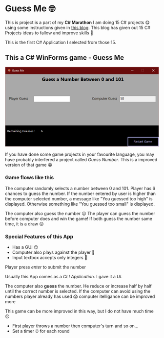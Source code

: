 # Guess Me 🤓

This is project is a part of my **C# Marathon** I am doing 15 C# projects 😋 using some instructions given in [this blog](https://dev.to/nerdjfpb/15-c-project-ideas-beginner-to-expert-with-tutorial-iio). This blog has given out 15 C# Projects ideas to fallow and improve skills 🦾

This is the first C# Application I selected from those 15.

## This a C# WinForms game - Guess Me

<img src="./Screenshot.png" />

If you have done some game projects in your favourite language, you may have probably interfered a project called _Guess Number_. This is a improved version of that game 😁

### Game flows like this

The computer randomly selects a number between 0 and 101. Player has 6 chances to guess the number. If the number entered by user is higher than the computer selected number, a message like "You guessed too high" is displayed. Otherwise something like "You guessed too small" is displayed.

The computer also guess the number 😮 The player can guess the number before computer does and win the game! If both guess the number same time, it is a draw 😐

### Special Features of this App

- Has a GUI 😏
- Computer also plays against the player 🤗
- Input textbox accepts only integers 🤔

Player press _enter_ to submit the number

Usually this App comes as a _CLI Application_. I gave it a _UI_.

The computer also **guess** the number. He reduce or increase half by half until the correct number is selected. If the computer can avoid using the numbers player already has used 😱 computer itelligance can be improved more

This game can be more improved in this way, but I do not have much time ☹

- First player throws a number then computer's turn and so on...
- Set a timer ⏰ for each round
